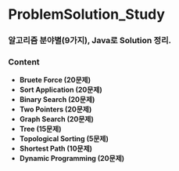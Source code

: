# ProblemSolution_Study

### 알고리즘 분야별(9가지), Java로 Solution 정리.

### Content

- **Bruete Force (20문제)**
- **Sort Application (20문제)**
- **Binary Search (20문제)**
- **Two Pointers (20문제)**
- **Graph Search (20문제)**
- **Tree (15문제)**
- **Topological Sorting (5문제)**
- **Shortest Path (10문제)**
- **Dynamic Programming (20문제)**
